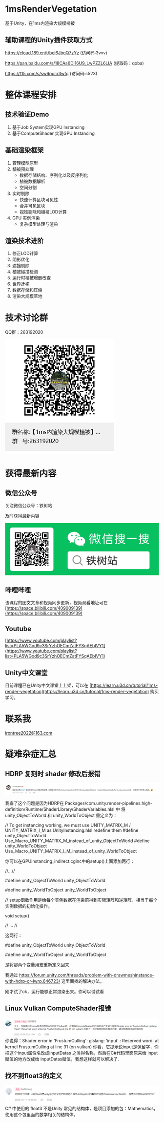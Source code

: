 # 1msRenderVegetation
基于Unity，在1ms内渲染大规模植被

## 辅助课程的Unity插件获取方式
https://cloud.189.cn/t/bei6JbqQ7zYz (访问码:3vvv)

https://pan.baidu.com/s/18CAa6Di16U9_LwPZZL6LIA (提取码：qoba)

https://115.com/s/sw6porx3wfq (访问码:c523)

# 整体课程安排
## 技术验证Demo
1. 基于Job System实现GPU Instancing
2. 基于ComputeShader 实现GPU Instancing
## 基础渲染框架
1. 管理模型原型
2. 植被预处理
    - 数据存储结构、序列化以及反序列化
    - 植被数据解析
    - 空间分割
3. 实时剔除
    - 快速计算区块可见性
    - 合并可见区块
    - 视锥剔除和植被LOD计算
4. GPU 实例渲染
    - 复杂模型处理与渲染
## 渲染技术进阶
1. 修正LOD计算
2. 阴影优化
3. 遮挡剔除
4. 植被碰撞检测
5. 运行时植被增删改查
6. 世界迁移
7. 数据存储和压缩
8. 渲染大规模草地

# 技术讨论群
QQ群：263192020

![QQ群：263192020](https://github.com/irontree2022/1msRenderVegetation/blob/main/Images/%E3%80%901ms%E5%86%85%E6%B8%B2%E6%9F%93%E5%A4%A7%E8%A7%84%E6%A8%A1%E6%A4%8D%E8%A2%AB%E3%80%91%E6%8A%80%E6%9C%AF%E8%AE%A8%E8%AE%BA%E7%BE%A4%E7%BE%A4%E8%81%8A%E4%BA%8C%E7%BB%B4%E7%A0%81.png?raw=true)


# 获得最新内容
## 微信公众号
关注微信公众号：铁树站

及时获得最新内容

![扫码_关注微信公众号_铁树站](https://github.com/irontree2022/1msRenderVegetation/blob/main/%E5%85%B3%E6%B3%A8%E5%BE%AE%E4%BF%A1%E5%85%AC%E4%BC%97%E5%8F%B7_%E9%93%81%E6%A0%91%E7%AB%99/%E6%89%AB%E7%A0%81_%E5%85%B3%E6%B3%A8%E5%BE%AE%E4%BF%A1%E5%85%AC%E4%BC%97%E5%8F%B7_%E9%93%81%E6%A0%91%E7%AB%99.png?raw=true)

## 哔哩哔哩
该课程的图文文章和视频同步更新，视频观看地址可在 [https://space.bilibili.com/409009139](https://space.bilibili.com/409009139)

## Youtube
[https://www.youtube.com/playlist?list=PLA5WGod9c3SrYzhOECmZatFYSqAEbIVY1](https://www.youtube.com/playlist?list=PLA5WGod9c3SrYzhOECmZatFYSqAEbIVY1)

## Unity中文课堂
目前课程已在Unity中文课堂上上架，可以在 [https://learn.u3d.cn/tutorial/1ms-render-vegetation](https://learn.u3d.cn/tutorial/1ms-render-vegetation) 购买学习。

# 联系我
irontree2022@163.com

# 疑难杂症汇总
## HDRP 复刻时 shader 修改后报错
![HDRP 复刻时 shader修改后报错.png](https://github.com/irontree2022/1msRenderVegetation/blob/main/Images/HDRP%20%E5%A4%8D%E5%88%BB%E6%97%B6%20shader%E4%BF%AE%E6%94%B9%E5%90%8E%E6%8A%A5%E9%94%99.png?raw=true)

我查了这个问题是因为HDRP在 Packages/com.unity.render-pipelines.high-definition/Runtime/ShaderLibrary/ShaderVariables.hlsl 中 将 unity_ObjectToWorld  和 unity_WorldToObject 重定义为：

// To get instancing working, we must use UNITY_MATRIX_M / UNITY_MATRIX_I_M as UnityInstancing.hlsl redefine them
#define unity_ObjectToWorld Use_Macro_UNITY_MATRIX_M_instead_of_unity_ObjectToWorld
#define unity_WorldToObject Use_Macro_UNITY_MATRIX_I_M_instead_of_unity_WorldToObject

你可以在GPUInstancing_indirect.cginc中的setup()上面添加两行：

//...//

#define unity_ObjectToWorld unity_ObjectToWorld

#define unity_WorldToObject unity_WorldToObject

// setup函数作用是给每个实例数据在渲染前得到实际矩阵和逆矩阵，相当于每个实例数据的初始化操作。

void setup()

// ... //


这两行：

#define unity_ObjectToWorld unity_ObjectToWorld

#define unity_WorldToObject unity_WorldToObject

是将那两个变量用宏重新定义回来

我通过 https://forum.unity.com/threads/problem-with-drawmeshinstance-with-hdrp-or-lwrp.646723/ 这里面找的解决办法。

刚才试了ok，运行能够正常渲染出来。你可以试试看

## Linux Vulkan ComputeShader报错
![Linux Vulkan ComputeShader报错.png](https://github.com/irontree2022/1msRenderVegetation/blob/main/Images/Linux%20Vulkan%20ComputeShader%E6%8A%A5%E9%94%99.png?raw=true)
你说得：Shader error in 'FrustumCulling': glslang: 'input' : Reserved word. at kernel FrustumCulling at line 31 (on vulkan) 你看，它提示说input是保留字，你把这个input属性名改成inputDatas 之类得名称，然后在C#代码里面原来给 input 赋值的地方改成给 inputDatas赋值，我想这样就可以解决了.

## 找不到float3的定义
![找不到float3的定义.png](https://github.com/irontree2022/1msRenderVegetation/blob/main/Images/%E6%89%BE%E4%B8%8D%E5%88%B0float3%E7%9A%84%E5%AE%9A%E4%B9%89.png?raw=true)
C# 中使用的 float3 不是Unity 常见的结构体，是项目添加的包：Mathematics，使用这个包里面的数学相关的结构体。

